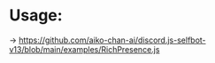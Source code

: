 # Usage:
-> https://github.com/aiko-chan-ai/discord.js-selfbot-v13/blob/main/examples/RichPresence.js
